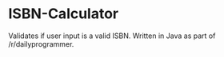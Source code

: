 # ISBN-Calculator
Validates if user input is a valid ISBN. Written in Java as part of /r/dailyprogrammer.
